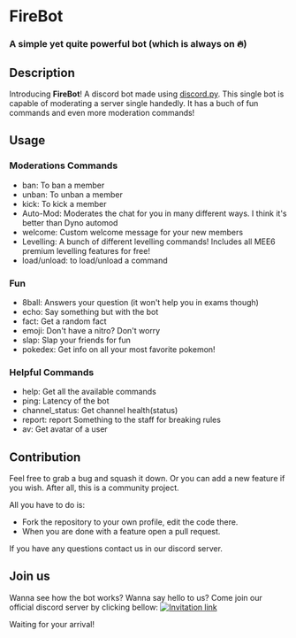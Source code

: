 # FireBot
### A simple yet quite powerful bot (which is always on 🔥)

## Description
Introducing **FireBot**! A discord bot made using [discord.py](https://discordpy.readthedocs.io/en/latest/index.html). This single bot is capable of moderating a server single handedly. 
It has a buch of fun commands and even more moderation commands!


## Usage

### Moderations Commands

* ban: To ban a member
* unban: To unban a member
* kick: To kick a member
* Auto-Mod: Moderates the chat for you in many different ways. I think it's better than Dyno automod
* welcome: Custom welcome message for your new members
* Levelling: A bunch of different levelling commands! Includes all MEE6 premium levelling features for free!
* load/unload: to load/unload a command

### Fun

* 8ball: Answers your question (it won't help you in exams though)
* echo: Say something but with the bot
* fact: Get a random fact
* emoji: Don't have a nitro? Don't worry
* slap: Slap your friends for fun
* pokedex: Get info on all your most favorite pokemon!

### Helpful Commands

* help: Get all the available commands
* ping: Latency of the bot
* channel_status: Get channel health(status)
* report: report Something to the staff for breaking rules
* av: Get avatar of a user

## Contribution
Feel free to grab a bug and squash it down. Or you can add a new feature if you wish. After all, this is a community project.

All you have to do is:
* Fork the repository to your own profile, edit the code there.
* When you are done with a feature open a pull request.

If you have any questions contact us in our discord server.

## Join us
Wanna see how the bot works? Wanna say hello to us? Come join our official discord server by clicking bellow:
[![Invitation link](https://discord.com/api/guilds/713785142597910549/widget.png?style=banner4)](https://discord.gg/K2Cf6ma)

Waiting for your arrival!
